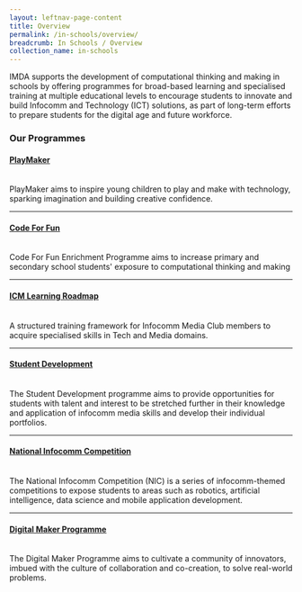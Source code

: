 ```yaml
---
layout: leftnav-page-content
title: Overview
permalink: /in-schools/overview/
breadcrumb: In Schools / Overview
collection_name: in-schools
---
```


IMDA supports the development of computational thinking and making in schools by offering programmes for broad-based learning and specialised training at multiple educational levels to encourage students to innovate and build Infocomm and Technology (ICT) solutions, as part of long-term efforts to prepare students for the digital age and future workforce.

### Our Programmes


#### **[PlayMaker](/in-schools/playmaker-overview/)** <br>
<br>
PlayMaker aims to inspire young children to play and make with technology, sparking imagination and building creative confidence.<br>

---

#### **[Code For Fun](/in-schools/code-for-fun/overview/)**<br>
<br>
Code For Fun Enrichment Programme aims to increase primary and secondary school students' exposure to computational thinking and making <br>

---
#### **[ICM Learning Roadmap](/in-schools/icm-learning-roadmap/)**<br>
<br>
A structured training framework for Infocomm Media Club members to acquire specialised skills in Tech and Media domains.<br>

---

#### **[Student Development](/in-schools/student-development/)**<br>
<br>
The Student Development programme aims to provide opportunities for students with talent and interest to be stretched further in their knowledge and application of infocomm media skills and develop their individual portfolios.<br>

---

#### **[National Infocomm Competition](/in-schools/national-infocomm-competition/)**<br>
<br>
The National Infocomm Competition (NIC) is a series of infocomm-themed competitions to expose students to areas such as robotics, artificial intelligence, data science and mobile application development.<br>

---

#### **[Digital Maker Programme](/in-schools/digital-maker/overview/)**<br>
<br>
The Digital Maker Programme aims to cultivate a community of innovators, imbued with the culture of collaboration and co-creation, to solve real-world problems. <br>

